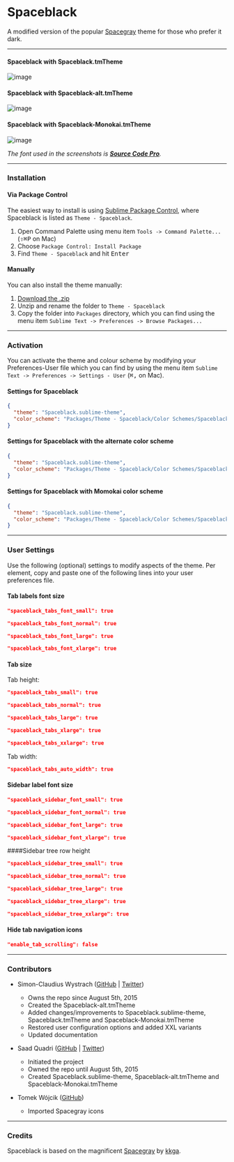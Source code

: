 # Spaceblack

A modified version of the popular [Spacegray](https://github.com/kkga/spacegray) theme for those who prefer it dark.

***

#### Spaceblack with Spaceblack.tmTheme
![image](Screenshots/Spaceblack.png)

#### Spaceblack with Spaceblack-alt.tmTheme
![image](Screenshots/Spaceblack-alt.png)

#### Spaceblack with Spaceblack-Monokai.tmTheme
![image](Screenshots/Spaceblack-Monokai.png)

*The font used in the screenshots is [__Source Code Pro__](https://github.com/adobe/Source-Code-Pro).*

***

### Installation

#### Via Package Control

The easiest way to install is using [Sublime Package Control](https://sublime.wbond.net), where Spaceblack is listed as `Theme - Spaceblack`.

1. Open Command Palette using menu item `Tools -> Command Palette...` (<kbd>⇧</kbd><kbd>⌘</kbd><kbd>P</kbd> on Mac)
2. Choose `Package Control: Install Package`
3. Find `Theme - Spaceblack` and hit <kbd>Enter</kbd>

#### Manually

You can also install the theme manually:

1. [Download the .zip](https://github.com/saadq/Spaceblack/archive/master.zip)
2. Unzip and rename the folder to `Theme - Spaceblack`
3. Copy the folder into `Packages` directory, which you can find using the menu item `Sublime Text -> Preferences -> Browse Packages...`

***

### Activation

You can activate the theme and colour scheme by modifying your Preferences-User file which you can find by using the menu item `Sublime Text -> Preferences -> Settings - User` (<kbd>⌘</kbd><kbd>,</kbd> on Mac).

#### Settings for Spaceblack

```json
{
  "theme": "Spaceblack.sublime-theme",
  "color_scheme": "Packages/Theme - Spaceblack/Color Schemes/Spaceblack.tmTheme"
}
```

#### Settings for Spaceblack with the alternate color scheme

```json
{
  "theme": "Spaceblack.sublime-theme",
  "color_scheme": "Packages/Theme - Spaceblack/Color Schemes/Spaceblack-alt.tmTheme"
}
```

#### Settings for Spaceblack with Momokai color scheme

```json
{
  "theme": "Spaceblack.sublime-theme",
  "color_scheme": "Packages/Theme - Spaceblack/Color Schemes/Spaceblack-Monokai.tmTheme"
}
```

***

### User Settings
Use the following (optional) settings to modify aspects of the theme. Per element, copy and paste one of the following lines into your user preferences file.

#### Tab labels font size


```json
"spaceblack_tabs_font_small": true
```
```json
"spaceblack_tabs_font_normal": true
```
```json
"spaceblack_tabs_font_large": true
```
```json
"spaceblack_tabs_font_xlarge": true
```

#### Tab size

Tab height:

```json
"spaceblack_tabs_small": true
```
```json
"spaceblack_tabs_normal": true
```
```json
"spaceblack_tabs_large": true
```
```json
"spaceblack_tabs_xlarge": true
```
```json
"spaceblack_tabs_xxlarge": true
```

Tab width:

```json
"spaceblack_tabs_auto_width": true
```
#### Sidebar label font size

```json
"spaceblack_sidebar_font_small": true
```
```json
"spaceblack_sidebar_font_normal": true
```
```json
"spaceblack_sidebar_font_large": true
```
```json
"spaceblack_sidebar_font_xlarge": true
```

####Sidebar tree row height

```json
"spaceblack_sidebar_tree_small": true
```
```json
"spaceblack_sidebar_tree_normal": true
```
```json
"spaceblack_sidebar_tree_large": true
```
```json
"spaceblack_sidebar_tree_xlarge": true
```
```json
"spaceblack_sidebar_tree_xxlarge": true
```

#### Hide tab navigation icons
```json
"enable_tab_scrolling": false
```
***


### Contributors

* Simon-Claudius Wystrach ([GitHub](http://www.github.com/TheBaronHimself) | [Twitter](http://www.twitter.com/TheBaronHimself))
	- Owns the repo since August 5th, 2015
  - Created the Spaceblack-alt.tmTheme
  - Added changes/improvements to Spaceblack.sublime-theme, Spaceblack.tmTheme and Spaceblack-Monokai.tmTheme
  - Restored user configuration options and added XXL variants
  - Updated documentation

* Saad Quadri ([GitHub](https://github.com/saadq) | [Twitter](https://twitter.com/SaadQuadri))
  - Initiated the project
  - Owned the repo until August 5th, 2015
  - Created Spaceblack.sublime-theme, Spaceblack-alt.tmTheme and Spaceblack-Monokai.tmTheme


* Tomek Wójcik ([GitHub](https://github.com/tomekwojcik))
	- Imported Spacegray icons

***

### Credits

Spaceblack is based on the magnificent [Spacegray](https://github.com/kkga/spacegray) by [kkga](https://github.com/kkga).
